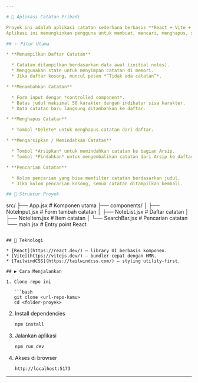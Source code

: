 ```yaml
---

# 📒 Aplikasi Catatan Pribadi

Proyek ini adalah aplikasi catatan sederhana berbasis **React + Vite + TailwindCSS**.
Aplikasi ini memungkinkan pengguna untuk membuat, mencari, menghapus, serta mengarsipkan catatan secara interaktif.

## ✨ Fitur Utama

* **Menampilkan Daftar Catatan**

  * Catatan ditampilkan berdasarkan data awal (initial notes).
  * Menggunakan state untuk menyimpan catatan di memori.
  * Jika daftar kosong, muncul pesan *“Tidak ada catatan”*.

* **Menambahkan Catatan**

  * Form input dengan *controlled component*.
  * Batas judul maksimal 50 karakter dengan indikator sisa karakter.
  * Data catatan baru langsung ditambahkan ke daftar.

* **Menghapus Catatan**

  * Tombol *Delete* untuk menghapus catatan dari daftar.

* **Mengarsipkan / Memindahkan Catatan**

  * Tombol *Arsipkan* untuk memindahkan catatan ke bagian Arsip.
  * Tombol *Pindahkan* untuk mengembalikan catatan dari Arsip ke daftar aktif.

* **Pencarian Catatan**

  * Kolom pencarian yang bisa memfilter catatan berdasarkan judul.
  * Jika kolom pencarian kosong, semua catatan ditampilkan kembali.

## 📂 Struktur Proyek

```
src/
├── App.jsx              # Komponen utama
├── components/
│   ├── NoteInput.jsx    # Form tambah catatan
│   ├── NoteList.jsx     # Daftar catatan
│   ├── NoteItem.jsx     # Item catatan
│   └── SearchBar.jsx    # Pencarian catatan
└── main.jsx             # Entry point React
```

## 🚀 Teknologi

* [React](https://react.dev/) – library UI berbasis komponen.
* [Vite](https://vitejs.dev/) – bundler cepat dengan HMR.
* [TailwindCSS](https://tailwindcss.com/) – styling utility-first.

## ▶️ Cara Menjalankan

1. Clone repo ini

   ```bash
   git clone <url-repo-kamu>
   cd <folder-proyek>
   ```
2. Install dependencies

   ```bash
   npm install
   ```
3. Jalankan aplikasi

   ```bash
   npm run dev
   ```
4. Akses di browser

   ```
   http://localhost:5173
   ```

---
```

